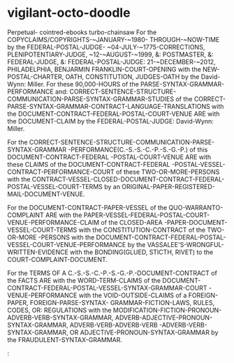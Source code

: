 # vigilant-octo-doodle
Perpetual- cointred-ebooks
turbo-chainsaw For the COPYCLAIMS/COPYRIGHTS-~JANUARY-~1980- THROUGH-~NOW-TIME by the FEDERAL-POSTAL-JUDGE- ~04-JULY-~1775-CORRECTIONS, PLENIPOTENTIARY-JUDGE, ~12-~AUGUST-~1999, &: POSTMASTER, &: FEDERAL-JUDGE, &: FEDERAL-POSTAL-JUDGE: 21-~DECEMBER-~2012, PHILADELPHIA, BENJARMIN FRANKLIN-COURT-OPENING with the NEW-POSTAL-CHARTER, OATH, CONSTITUTION, JUDGES-OATH by the David-Wynn: Miller. For these 90,000-HOURS of the PARSE-SYNTAX-GRAMMAR-PERFORMANCE and: CORRECT-SENTENCE-STRUCTURE-COMMUNICATION-PARSE-SYNTAX-GRAMMAR-STUDIES of the CORRECT-PARSE-SYNTAX-GRAMMAR-CONTRACT-LANGUAGE-TRANSLATIONS with the DOCUMENT-CONTRACT-FEDERAL-POSTAL-COURT-VENUE ARE with the DOCUMENT-CLAIM by the FEDERAL-POSTAL-JUDGE: David-Wynn: Miller.

For the CORRECT-SENTENCE-STRUCTURE-COMMUNICATION-PARSE-SYNTAX-GRAMMAR -PERFORMANCE(C.-S.-S.-C.-P.-S.-G.-P.) of this DOCUMENT-CONTRACT-FEDERAL -POSTAL-COURT-VENUE ARE with these CLAIMS of the DOCUMENT-CONTRACT-FEDERAL -POSTAL-VESSEL-CONTRACT-PERFORMANCE-COURT of these TWO-OR-MORE-PERSONS with the CONTRACT-VESSEL-CLOSED-DOCUMENT-CONTRACT-FEDERAL-POSTAL-VESSEL-COURT-TERMS by an ORIGINAL-PAPER-REGISTERED-MAIL-DOCUMENT-VENUE.

For the DOCUMENT-CONTRACT-PAPER-VESSEL of the QUO-WARRANTO-COMPLAINT ARE with the PAPER-VESSEL-FEDERAL-POSTAL-COURT-VENUE-PERFORMANCE-CLAIM of the CLOSED-AREA -PAPER-DOCUMENT-VESSEL-COURT-TERMS with the CONSTITUTION-CONTRACT of the TWO-OR-MORE -PERSONS with the DOCUMENT-CONTRACT-FEDERAL-POSTAL-VESSEL-COURT-VENUE-PERFORMANCE by the VASSALEE'S-WRONGFUL-WRITTEN-EVIDENCE with the BONDING(GLUED, STICTH, RIVET) to the COURT-COMPLAINT-DOCUMENT.

For the TERMS OF A C.-S.-S.-C.-P.-S.-G.-P.-DOCUMENT-CONTRACT of the FACTS ARE with the WORD-TERM-CLAIMS of the DOCUMENT-CONTRACT-FEDERAL-POSTAL-VESSEL-SYNTAX-GRAMMAR-COURT -VENUE-PERFORMANCE with the VOID-OUTSIDE-CLAIMS of a FOREIGN-PAPER, FOREIGN-PARSE-SYNTAX- GRAMMAR-FICTION-LAWS, RULES, CODES, OR: REGULATIONS with the MODIFICATION-FICTION-PRONOUN- ADVERB-VERB-SYNTAX-GRAMMAR, ADVERB-ADJECTIVE-PRONOUN-SYNTAX-GRAMMAR, ADVERB-VERB-ADVERB-VERB -ADVERB-VERB-SYNTAX-GRAMMAR, OR ADJECTIVE-PRONOUN-SYNTAX-GRAMMAR by the FRAUDULENT-SYNTAX-GRAMMAR.

:
